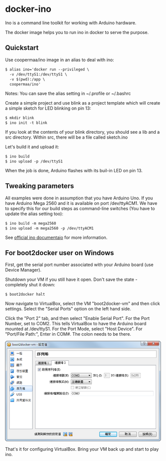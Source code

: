 # docker-ino

Ino is a command line toolkit for working with Arduino hardware.

The docker image helps you to run ino in docker to serve the purpose.

## Quickstart

Use coopermaa/ino image in an alias to deal with ino:

    $ alias ino='docker run --privileged \
      -v /dev/ttyS1:/dev/ttyS1 \
      -v $(pwd):/app \
      coopermaa/ino'

Notes: You can save the alias setting in ~/.profile or ~/.bashrc

Create a simple project and use blink as a project template which will create a simple sketch for LED blinking on pin 13:

    $ mkdir blink
    $ ino init -t blink

If you look at the contents of your blink directory, you should see a lib and a src directory. Within src, there will be a file called sketch.ino

Let's build it and upload it:

    $ ino build
    $ ino upload -p /dev/ttyS1

When the job is done, Arduino flashes with its buil-in LED on pin 13.

## Tweaking parameters

All examples were done in assumption that you have Arduino Uno. 
If you have Arduino Mega 2560 and it is available on port /dev/ttyACM1. 
We have to specify this for our build steps as command-line switches (You have to update the alias setting too):

    $ ino build -m mega2560
    $ ino upload -m mega2560 -p /dev/ttyACM1

See [official ino documentaio](http://inotool.org/quickstart) for more information.

## For boot2docker user on Windows

First, get the serial port number associated with your Arduino board (use Device Manager).

Shutdown your VM if you still have it open. Don't save the state - completely shut it down:

    $ boot2docker halt

Now navigate to VirtualBox, select the VM "boot2docker-vm" and then click settings. 
Select the "Serial Ports" option on the left hand side.

Click the "Port 2" tab, and then select "Enable Serial Port". For the Port Number, set to COM2. 
This tells VirtualBox to have the Arduino board mounted at /dev/ttyS1. For the Port Mode, select "Host Device". 
For "Port/File Path:", Enter in COM#. The colon needs to be there.

![screencut](virtualbox-serialport.png)

That's it for configuring VirtualBox. Bring your VM back up and start to play ino.

